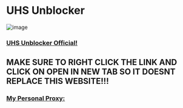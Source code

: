 # UHS Unblocker

![image](https://github.com/user-attachments/assets/a7c3f3c2-9c7c-4676-b691-0eef9260df8e)
### [UHS Unblocker Official!](https://supreme-space-chainsaw-v6rjj6v4jgxj26q4j-3003.app.github.dev/)
## MAKE SURE TO RIGHT CLICK THE LINK AND CLICK ON OPEN IN NEW TAB SO IT DOESNT REPLACE THIS WEBSITE!!!
### [My Personal Proxy:](127.0.0.1:3003)
